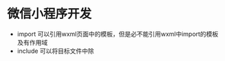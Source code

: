 # 微信小程序开发
* import 可以引用wxml页面中的模板，但是必不能引用wxml中import的模板  及有作用域 
* include 可以将目标文件中除<template >模板中的其他整个代码完整拷贝到 include位置处
* wxs模块 使用module.exports暴露私有变量和方法 wxs和wxml文件使用wxs单标签引入
* 在其他wxs模块中引入该wxs模块 可以使用require函数 需要注意几点 1. 必须使用相对路径 2. wxs模块均为单例，wxs模块在初次引用时，会自动初始化单例对象，多页面，多个地方引用，使用的都是同一个wxs模块对象 3.如果一个wxs模块定义后未使用，则该模块不会解析和运行
*引用方式 <wxs src=""  module="moduleName" />
* eg: <view class="viewred" hover-class="hoverred" hover-start-time="20" hover-stay-time="2000" bindtap="clickred">CLICK HERE</view>
hover-class:鼠标移至样式  hover-start-time 鼠标移至开始改变样式时间 hober-stay-time 鼠标移至切换样式保留延迟消失时间

### scroll 组件
* <scroll-view scroll-y style="height: 200px;" bindscrolltoupper="upper" bindscrolltolower="lower" bindscroll="scroll" scroll-into-view="{{toView}}" scroll-top="{{scrollTop}}"> </scroll-view>   bindscrolltoupper ：滚动到顶部触发upper  bindscrolltolower：滚动到底部触发lower scroll-into-view ： 定位到视图id scroll-top 竖直滚动条位置
* 上面的例子如果是横向滚动  scroll-x  wxss需要注意   ： 
.scrollView{white-space: nowrap; }.scroll-view-item_H{width:100%; height:100px; display:inline-block; }

### swiper 组件
* eg : <swiper indicator-dots="{{indicatorDots}}" autoplay="{{autoplay}}" interval="{{interval}}" duration="{{duration}}">
* indicator-dots:是否有滚动点 autoplay: 是否自动滚动 interval:滚动间隔 duration:滚动动画时间 

### slider 组件
* <slider bindtap="intervalChange" show-value min="500" max="2000" />interval (自动滑动间隔)
* <slider bindtap="durationChange" show-value min="1000" max="10000"/>duration（动画滑动时间）
*  intervalChange : function(e){interval : e.detail.value }   js通过 e.detail.value 来获取slide的值  show-value 显示数值大小
*  slide 组件绑定事件不用bindtap  而用bindchange

### movable-area / movable-view 练习
* movable-area 为边界 内部包括可移动的movable-view 部分
* moveable-view 属性： 1.direction:vertical(纵向) horizontal(横向)all   2.inertia 是否具有惯性 3.out-of-bounds : true/false 超出移动区域是否可以移动 3. x y 定义moable-view 横纵坐标 4. damping : 阻尼系数，控制xy改变动画和会弹动画  值越大 越快  5. friction 摩擦系数 需要大于0
* 注意：movable-view 必须设置width和height属性，不设置默认为10px
movable-view 默认为绝对定位，top和left属性为0px
当movable-view小于movable-area时，movable-view的移动范围是在movable-area内；当movable-view大于movable-area时，movable-view的移动范围必须包含movable-area（x轴方向和y轴方向分开考虑）

## <cover-view></cover-view> 自定义覆盖
* 用法： <video src="" > <cover-view></cover-view></video>
* tip: 只可嵌套在原生组件map、video、canvas内，避免嵌套在其他组件内。
tip: 事件模型遵循冒泡模型，但不会冒泡到原生组件。
tip: 文本建议都套上cover-view标签，避免排版错误。
tip: 只支持基本的定位、布局、文本样式。不支持设置单边的border、opacity、background-image等。
tip: 建议子节点不要溢出父节点
tip: 暂不支持css动画。
